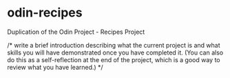 # odin-recipes
Duplication of the Odin Project - Recipes Project

/* write a brief introduction describing what the current project is and what skills you will have demonstrated once you have completed it. 
(You can also do this as a self-reflection at the end of the project, which is a good way to review what you have learned.) */
